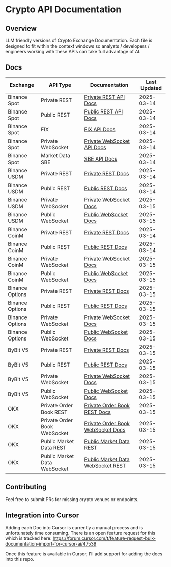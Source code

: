 # Crypto API Documentation

## Overview

LLM friendly versions of Crypto Exchange Documentation. Each file is designed to fit within the context windows so analysts / developers / engineers working with these APIs can take full advantage of AI.

## Docs

| Exchange | API Type | Documentation | Last Updated |
|----------|----------|---------------|-------------|
| Binance Spot | Private REST | [Private REST API Docs](docs/binance/spot/private_rest_api.md) | 2025-03-14 |
| Binance Spot | Public REST | [Public REST API Docs](docs/binance/spot/public_rest_api.md) | 2025-03-14 |
| Binance Spot | FIX | [FIX API Docs](docs/binance/spot/fix_api.md) | 2025-03-14 |
| Binance Spot | Private WebSocket | [Private WebSocket API Docs](docs/binance/spot/private_websocket_api.md) | 2025-03-14 |
| Binance Spot | Market Data SBE | [SBE API Docs](docs/binance/spot/market_data_sbe_api.md) | 2025-03-14 |
| Binance USDM | Private REST | [Private REST Docs](docs/binance/usdm/private_rest_api.md) | 2025-03-14 |
| Binance USDM | Public REST | [Public REST Docs](docs/binance/usdm/public_rest_api.md) | 2025-03-14 |
| Binance USDM | Private WebSocket | [Private WebSocket Docs](docs/binance/usdm/private_websocket_api.md) | 2025-03-15 |
| Binance USDM | Public WebSocket | [Public WebSocket Docs](docs/binance/usdm/public_websocket_api.md) | 2025-03-15 |
| Binance CoinM | Private REST | [Private REST Docs](docs/binance/coinm/private_rest_api.md) | 2025-03-14 |
| Binance CoinM | Public REST | [Public REST Docs](docs/binance/coinm/public_rest_api.md) | 2025-03-14 |
| Binance CoinM | Private WebSocket | [Private WebSocket Docs](docs/binance/coinm/private_websocket_api.md) | 2025-03-15 |
| Binance CoinM | Public WebSocket | [Public WebSocket Docs](docs/binance/coinm/public_websocket_api.md) | 2025-03-15 |
| Binance Options | Private REST | [Private REST Docs](docs/binance/options/private_rest_api.md) | 2025-03-15 |
| Binance Options | Public REST | [Public REST Docs](docs/binance/options/public_rest_api.md) | 2025-03-15 |
| Binance Options | Private WebSocket | [Private WebSocket Docs](docs/binance/options/private_websocket_api.md) | 2025-03-15 |
| Binance Options | Public WebSocket | [Public WebSocket Docs](docs/binance/options/public_websocket_api.md) | 2025-03-15 |
| ByBit V5 | Private REST | [Private REST Docs](docs/bybit/v5/private_rest_api.md) | 2025-03-15 |
| ByBit V5 | Public REST | [Public REST Docs](docs/bybit/v5/public_rest_api.md) | 2025-03-15 |
| ByBit V5 | Private WebSocket | [Private WebSocket Docs](docs/bybit/v5/private_websocket_api.md) | 2025-03-15 |
| ByBit V5 | Public WebSocket | [Public WebSocket Docs](docs/bybit/v5/public_websocket_api.md) | 2025-03-15 |
| OKX | Private Order Book REST | [Private Order Book REST Docs](docs/okx/private_order_book_trading_rest_api.md) | 2025-03-15 |
| OKX | Private Order Book WebSocket | [Private Order Book WebSocket Docs](docs/okx/private_order_book_trading_websocket_api.md) | 2025-03-15 |
| OKX | Public Market Data REST | [Public Market Data REST](docs/okx/public_market_data_rest_api.md) | 2025-03-15 |
| OKX | Public Market Data WebSocket | [Public Market Data WebSocket REST ](docs/okx/public_market_data_websocket_api.md) | 2025-03-15 |

## Contributing

Feel free to submit PRs for missing crypto venues or endpoints.

## Integration into Cursor

Adding each Doc into Cursor is currently a manual process and is unfortunately time consuming. There is an open feature request for this which 
is tracked here: https://forum.cursor.com/t/feature-request-bulk-documentation-import-for-cursor-ai/47539

Once this feature is available in Cursor, I'll add support for adding the docs into this repo.